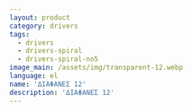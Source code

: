 ```yaml
---
layout: product
category: drivers
tags:
  - drivers
  - drivers-spiral
  - drivers-spiral-no5
image_main: /assets/img/transparent-12.webp
language: el
name: 'ΔΙΑΦΑΝΕΣ 12'
description: 'ΔΙΑΦΑΝΕΣ 12'
---
```

